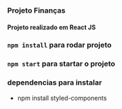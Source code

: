### Projeto Finanças

#### Projeto realizado em React JS

### `npm install` para rodar projeto

### `npm start` para startar o projeto

### dependencias para instalar 
 * npm install styled-components
